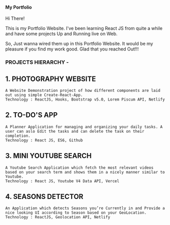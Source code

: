 #### My Portfolio

Hi There!

This is my Portfolio Website. I've been learning React JS from quite a while and have some projects Up and Running live on Web.

So, Just wanna wired them up in this Portfolio Website. It would be my pleasure if you find my work good. Glad that you reached Out!!!

### PROJECTS HIERARCHY -

## 1.  PHOTOGRAPHY WEBSITE
    A Website Demonstration project of how different components are laid out using simple Create-React-App.
    Technology : ReactJS, Hooks, Bootstrap v5.0, Lorem Piscum API, Netlify

## 2.  TO-DO'S APP
    A Planner Application for managing and organizing your daily tasks. A user can aslo Edit the tasks and can delete the task on their completion.
    Technology : React JS, ES6, Github

## 3.  MINI YOUTUBE SEARCH
    A Youtube Search Application which fetch the most relevant videos based on your search term and shows them in a nicely manner similar to Youtube.
    Technology : React JS, Youtube V4 Data API, Vercel

## 4.  SEASONS DETECTOR
    An Application which detects Seasons you’re Currently in and Provide a nice looking UI according to Season based on your GeoLocation.
    Technology : ReactJS, Geolocation API, Netlify
